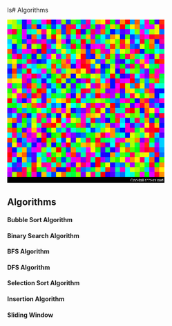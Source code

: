 ls# Algorithms

<IMG SRC=https://github.com/atakanakbulut/Algorithms/blob/master/files/alg.gif>

## Algorithms
#### Bubble Sort Algorithm
#### Binary Search Algorithm
#### BFS Algorithm
#### DFS Algorithm
#### Selection Sort Algorithm
#### Insertion Algorithm
#### Sliding  Window
